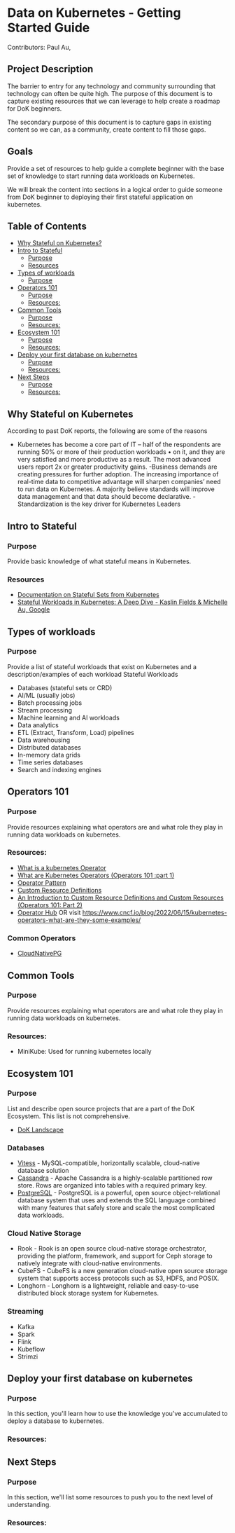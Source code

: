 # Data on Kubernetes - Getting Started Guide

Contributors: Paul Au,

## Project Description

The barrier to entry for any technology and community surrounding that technology can often be quite high. The purpose of this document is to capture existing resources that we can leverage to help create a roadmap for DoK beginners.

The secondary purpose of this document is to capture gaps in existing content so we can, as a community, create content to fill those gaps.

## Goals

Provide a set of resources to help guide a complete beginner with the base set of knowledge to start running data workloads on Kubernetes.

We will break the content into sections in a logical order to guide someone from DoK beginner to deploying their first stateful application on kubernetes.

## Table of Contents
- [Why Stateful on Kubernetes?](#why-stateful-on-kubernetes)
- [Intro to Stateful](#intro-to-stateful)
  - [Purpose](#purpose)
  - [Resources](#resources)
- [Types of workloads](#types-of-workloads)
  - [Purpose](#purpose-1)
- [Operators 101](#operators-101)
  - [Purpose](#purpose-2)
  - [Resources:](#resources-1)
- [Common Tools](#common-tools)
  - [Purpose](#purpose-3)
  - [Resources:](#resources-2)
- [Ecosystem 101](#ecosystem-101)
  - [Purpose](#purpose-4)
  - [Resources:](#resources-3)
- [Deploy your first database on kubernetes](#deploy-your-first-database-on-kubernetes)
  - [Purpose](#purpose-5)
  - [Resources:](#resources-4)
- [Next Steps](#next-steps)
  - [Purpose](#purpose-6)
  - [Resources:](#resources-5)
  
## Why Stateful on Kubernetes

According to past DoK reports, the following are some of the reasons 
- Kubernetes has become a core part of IT – half of the respondents are running 50% or more of their production workloads • on it, and they are very satisfied and more productive as a result. The most advanced users report 2x or greater productivity gains.
-Business demands are creating pressures for further adoption. The increasing importance of real-time data to competitive advantage will sharpen companiesʼ need to run data on Kubernetes. A majority believe standards will improve data management and that data should become declarative.
-Standardization is the key driver for Kubernetes Leaders


## Intro to Stateful

### Purpose

Provide basic knowledge of what stateful means in Kubernetes.

### Resources

- [Documentation on Stateful Sets from Kubernetes](https://kubernetes.io/docs/tutorials/stateful-application/basic-stateful-set/)
- [Stateful Workloads in Kubernetes: A Deep Dive - Kaslin Fields & Michelle Au, Google](https://youtu.be/688K9UlEbPk?si=BNH7a5JWMlZWtbyU)

## Types of workloads

### Purpose

Provide a list of stateful workloads that exist on Kubernetes and a description/examples of each workload
Stateful Workloads

- Databases (stateful sets or CRD)
- AI/ML (usually jobs)
- Batch processing jobs
- Stream processing
- Machine learning and AI workloads
- Data analytics
- ETL (Extract, Transform, Load) pipelines
- Data warehousing
- Distributed databases
- In-memory data grids
- Time series databases
- Search and indexing engines


## Operators 101

### Purpose

Provide resources explaining what operators are and what role they play in running data workloads on kubernetes.

### Resources:

- [What is a kubernetes Operator](https://www.redhat.com/en/topics/containers/what-is-a-kubernetes-operator)
- [What are Kubernetes Operators (Operators 101 :part 1)](https://sklar.rocks/what-are-kubernetes-operators/)
- [Operator Pattern](https://kubernetes.io/docs/concepts/extend-kubernetes/operator/)
- [Custom Resource Definitions](https://kubernetes.io/docs/concepts/extend-kubernetes/api-extension/custom-resources/)
- [An Introduction to Custom Resource Definitions and Custom Resources (Operators 101: Part 2)](https://sklar.rocks/kubernetes-custom-resource-definitions/)
- [Operator Hub]( https://operatorhub.io/) OR visit
https://www.cncf.io/blog/2022/06/15/kubernetes-operators-what-are-they-some-examples/

### Common Operators
- [CloudNativePG](https://cloudnative-pg.io/) 

## Common Tools

### Purpose

Provide resources explaining what operators are and what role they play in running data workloads on kubernetes.

### Resources:

- MiniKube: Used for running kubernetes locally

## Ecosystem 101

### Purpose

List and describe open source projects that are a part of the DoK Ecosystem. This list is not comprehensive.

- [DoK Landscape](https://dok.community/landscape/)

### Databases
- [Vitess](https://vitess.io/) - MySQL-compatible, horizontally scalable, cloud-native database solution
- [Cassandra](https://cassandra.apache.org/_/index.html) - Apache Cassandra is a highly-scalable partitioned row store. Rows are organized into tables with a required primary key.
- [PostgreSQL](https://www.postgresql.org/) - PostgreSQL is a powerful, open source object-relational database system that uses and extends the SQL language combined with many features that safely store and scale the most complicated data workloads.

### Cloud Native Storage

- Rook - Rook is an open source cloud-native storage orchestrator, providing the platform, framework, and support for Ceph storage to natively integrate with cloud-native environments.
- CubeFS - CubeFS is a new generation cloud-native open source storage system that supports access protocols such as S3, HDFS, and POSIX.
- Longhorn - Longhorn is a lightweight, reliable and easy-to-use distributed block storage system for Kubernetes.


### Streaming
- Kafka
- Spark
- Flink
- Kubeflow
- Strimzi

## Deploy your first database on kubernetes

### Purpose

In this section, you'll learn how to use the knowledge you've accumulated to deploy a database to kubernetes.

### Resources:

## Next Steps

### Purpose
In this section, we'll list some resources to push you to the next level of understanding.

### Resources:
